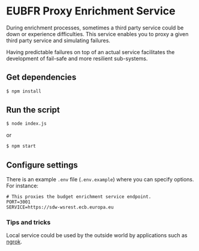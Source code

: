 # EUBFR Proxy Enrichment Service

During enrichment processes, sometimes a third party service could be down or experience difficulties. This service enables you to proxy a given third party service and simulating failures.

Having predictable failures on top of an actual service facilitates the development of fail-safe and more resilient sub-systems.

## Get dependencies

```sh
$ npm install
```

## Run the script

```sh
$ node index.js
```

or

```sh
$ npm start
```

## Configure settings

There is an example `.env` file (`.env.example`) where you can specify options. For instance:

```
# This proxies the budget enrichment service endpoint.
PORT=3001
SERVICE=https://sdw-wsrest.ecb.europa.eu
```

### Tips and tricks

Local service could be used by the outside world by applications such as [ngrok](https://ngrok.com/).

